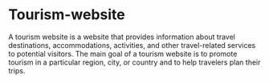 # Tourism-website
A tourism website is a website that provides information about travel destinations, accommodations, activities, and other travel-related services to potential visitors. The main goal of a tourism website is to promote tourism in a particular region, city, or country and to help travelers plan their trips.
